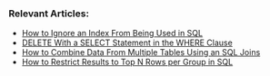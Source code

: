 ### Relevant Articles: 
- [How to Ignore an Index From Being Used in SQL](https://drafts.baeldung.com/sql/how-to-ignore-an-index-from-being-used-in-sql/)
- [DELETE With a SELECT Statement in the WHERE Clause](https://www.baeldung.com/sql/delete-select-where-condition)
- [How to Combine Data From Multiple Tables Using an SQL Joins](https://www.baeldung.com/sql/join-data-multiple-tables)
- [How to Restrict Results to Top N Rows per Group in SQL](https://www.baeldung.com/sql/top-n-rows-window-functions)
